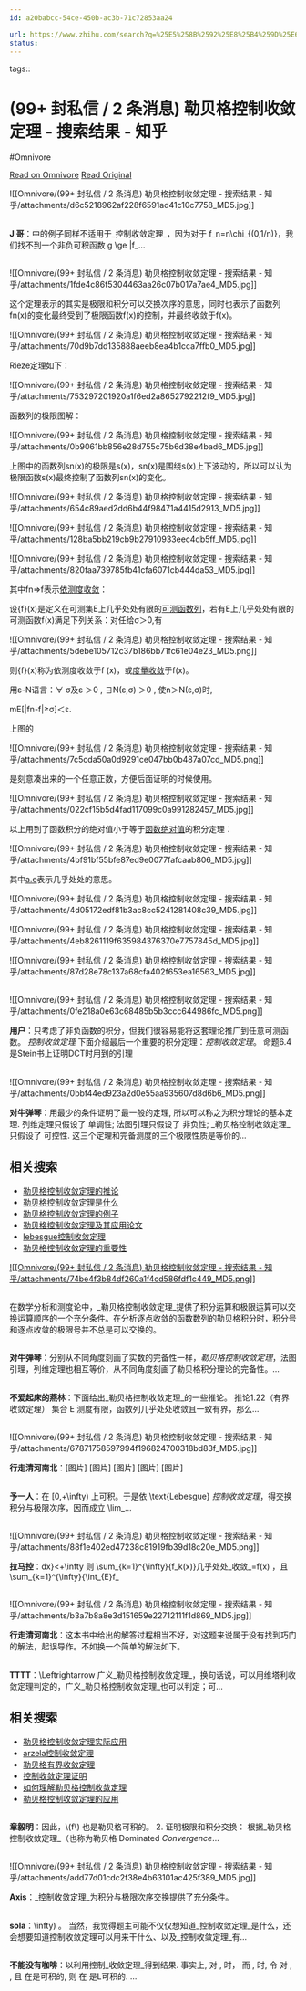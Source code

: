 ```yaml
---
id: a20babcc-54ce-450b-ac3b-71c72853aa24

url: https://www.zhihu.com/search?q=%25E5%258B%2592%25E8%25B4%259D%25E6%25A0%25BC%25E6%258E%25A7%25E5%2588%25B6%25E6%2594%25B6%25E6%2595%259B%25E5%25AE%259A%25E7%2590%2586&type=content
status:
---
```



tags:: 

# (99+ 封私信 / 2 条消息) 勒贝格控制收敛定理 - 搜索结果 - 知乎
#Omnivore

[Read on Omnivore](https://omnivore.app/me/99-2-191cb9b8c82)
[Read Original](https://www.zhihu.com/search?q=%25E5%258B%2592%25E8%25B4%259D%25E6%25A0%25BC%25E6%258E%25A7%25E5%2588%25B6%25E6%2594%25B6%25E6%2595%259B%25E5%25AE%259A%25E7%2590%2586&type=content)

![[Omnivore/(99+ 封私信 / 2 条消息) 勒贝格控制收敛定理 - 搜索结果 - 知乎/attachments/d6c5218962af228f6591ad41c10c7758_MD5.jpg]]

## 

**J 哥**：中的例子同样不适用于_控制收敛定理_，因为对于 f\_n=n\\chi\_{(0,1/n)}，我们找不到一个非负可积函数 g \\ge |f\_...

## 

![[Omnivore/(99+ 封私信 / 2 条消息) 勒贝格控制收敛定理 - 搜索结果 - 知乎/attachments/1fde4c86f5304463aa26c07b017a7ae4_MD5.jpg]]

这个定理表示的其实是极限和积分可以交换次序的意思，同时也表示了函数列fn(x)的变化最终受到了极限函数f(x)的控制，并最终收敛于f(x)。

![[Omnivore/(99+ 封私信 / 2 条消息) 勒贝格控制收敛定理 - 搜索结果 - 知乎/attachments/70d9b7dd135888aeeb8ea4b1cca7ffb0_MD5.jpg]]

Rieze定理如下：

![[Omnivore/(99+ 封私信 / 2 条消息) 勒贝格控制收敛定理 - 搜索结果 - 知乎/attachments/753297201920a1f6ed2a8652792212f9_MD5.jpg]]

函数列的极限图解：

![[Omnivore/(99+ 封私信 / 2 条消息) 勒贝格控制收敛定理 - 搜索结果 - 知乎/attachments/0b9061bb856e28d755c75b6d38e4bad6_MD5.jpg]]

上图中的函数列sn(x)的极限是s(x)，sn(x)是围绕s(x)上下波动的，所以可以认为极限函数s(x)最终控制了函数列sn(x)的变化。

![[Omnivore/(99+ 封私信 / 2 条消息) 勒贝格控制收敛定理 - 搜索结果 - 知乎/attachments/654c89aed2dd6b44f98471a4415d2913_MD5.jpg]]

![[Omnivore/(99+ 封私信 / 2 条消息) 勒贝格控制收敛定理 - 搜索结果 - 知乎/attachments/128ba5bb219cb9b27910933eec4db5ff_MD5.jpg]]

![[Omnivore/(99+ 封私信 / 2 条消息) 勒贝格控制收敛定理 - 搜索结果 - 知乎/attachments/820faa739785fb41cfa6071cb444da53_MD5.jpg]]

其中fn=>f表示[依测度收敛](https://zhida.zhihu.com/search?q=%E4%BE%9D%E6%B5%8B%E5%BA%A6%E6%94%B6%E6%95%9B&zhida%5Fsource=entity&is%5Fpreview=1)：

设{f}(x)是定义在可测集E上几乎处处有限的[可测函数列](https://zhida.zhihu.com/search?q=%E5%8F%AF%E6%B5%8B%E5%87%BD%E6%95%B0%E5%88%97&zhida%5Fsource=entity&is%5Fpreview=1)，若有E上几乎处处有限的可测函数f(x)满足下列关系：对任给σ＞0,有

![[Omnivore/(99+ 封私信 / 2 条消息) 勒贝格控制收敛定理 - 搜索结果 - 知乎/attachments/5debe105712c37b186bb71fc61e04e23_MD5.png]]

则{f}(x)称为依测度收敛于f (x)，或[度量收敛](https://zhida.zhihu.com/search?q=%E5%BA%A6%E9%87%8F%E6%94%B6%E6%95%9B&zhida%5Fsource=entity&is%5Fpreview=1)于f(x)。

用ε-N语言：∀ σ及ε ＞0 , ∃N(ε,σ) ＞0 , 使n＞N(ε,σ)时,

mE\[|fn-f|≥σ\]＜ε.

上图的

![[Omnivore/(99+ 封私信 / 2 条消息) 勒贝格控制收敛定理 - 搜索结果 - 知乎/attachments/7c5cda50a0d9291ce047bb0b487a07cd_MD5.png]]

是刻意凑出来的一个任意正数，方便后面证明的时候使用。

![[Omnivore/(99+ 封私信 / 2 条消息) 勒贝格控制收敛定理 - 搜索结果 - 知乎/attachments/022cf15b5d4fad117099c0a991282457_MD5.jpg]]

以上用到了函数积分的绝对值小于等于[函数绝对值](https://zhida.zhihu.com/search?q=%E5%87%BD%E6%95%B0%E7%BB%9D%E5%AF%B9%E5%80%BC&zhida%5Fsource=entity&is%5Fpreview=1)的积分定理：

![[Omnivore/(99+ 封私信 / 2 条消息) 勒贝格控制收敛定理 - 搜索结果 - 知乎/attachments/4bf91bf55bfe87ed9e0077fafcaab806_MD5.jpg]]

其中[a.e](https://zhida.zhihu.com/search?q=a.e&zhida%5Fsource=entity&is%5Fpreview=1)表示几乎处处的意思。

![[Omnivore/(99+ 封私信 / 2 条消息) 勒贝格控制收敛定理 - 搜索结果 - 知乎/attachments/4d05172edf81b3ac8cc5241281408c39_MD5.jpg]]

![[Omnivore/(99+ 封私信 / 2 条消息) 勒贝格控制收敛定理 - 搜索结果 - 知乎/attachments/4eb8261119f635984376370e7757845d_MD5.jpg]]

![[Omnivore/(99+ 封私信 / 2 条消息) 勒贝格控制收敛定理 - 搜索结果 - 知乎/attachments/87d28e78c137a68cfa402f653ea16563_MD5.jpg]]

## 

![[Omnivore/(99+ 封私信 / 2 条消息) 勒贝格控制收敛定理 - 搜索结果 - 知乎/attachments/0fe218a0e63c68485b5b3ccc644986fc_MD5.png]]

**用户**：只考虑了非负函数的积分，但我们很容易能将这套理论推广到任意可测函数。 _控制收敛定理_ 下面介绍最后一个重要的积分定理：_控制收敛定理_。 命题6.4是Stein书上证明DCT时用到的引理

## 

![[Omnivore/(99+ 封私信 / 2 条消息) 勒贝格控制收敛定理 - 搜索结果 - 知乎/attachments/0bbf44ed923a2d0e55aa935607d8d6b6_MD5.png]]

**对牛弹琴**：用最少的条件证明了最一般的定理, 所以可以称之为积分理论的基本定理. 列维定理只假设了 单调性; 法图引理只假设了 非负性; _勒贝格控制收敛定理_只假设了 可控性. 这三个定理和完备测度的三个极限性质是等价的...

## 相关搜索

* [勒贝格控制收敛定理的推论](https://www.zhihu.com/search?q=%E5%8B%92%E8%B4%9D%E6%A0%BC%E6%8E%A7%E5%88%B6%E6%94%B6%E6%95%9B%E5%AE%9A%E7%90%86%E7%9A%84%E6%8E%A8%E8%AE%BA&utm%5Fcontent=search%5Frelatedsearch&search%5Fsource=RelatedSearch)
* [勒贝格控制收敛定理是什么](https://www.zhihu.com/search?q=%E5%8B%92%E8%B4%9D%E6%A0%BC%E6%8E%A7%E5%88%B6%E6%94%B6%E6%95%9B%E5%AE%9A%E7%90%86%E6%98%AF%E4%BB%80%E4%B9%88&utm%5Fcontent=search%5Frelatedsearch&search%5Fsource=RelatedSearch)
* [勒贝格控制收敛定理的例子](https://www.zhihu.com/search?q=%E5%8B%92%E8%B4%9D%E6%A0%BC%E6%8E%A7%E5%88%B6%E6%94%B6%E6%95%9B%E5%AE%9A%E7%90%86%E7%9A%84%E4%BE%8B%E5%AD%90&utm%5Fcontent=search%5Frelatedsearch&search%5Fsource=RelatedSearch)
* [勒贝格控制收敛定理及其应用论文](https://www.zhihu.com/search?q=%E5%8B%92%E8%B4%9D%E6%A0%BC%E6%8E%A7%E5%88%B6%E6%94%B6%E6%95%9B%E5%AE%9A%E7%90%86%E5%8F%8A%E5%85%B6%E5%BA%94%E7%94%A8%E8%AE%BA%E6%96%87&utm%5Fcontent=search%5Frelatedsearch&search%5Fsource=RelatedSearch)
* [lebesgue控制收敛定理](https://www.zhihu.com/search?q=lebesgue%E6%8E%A7%E5%88%B6%E6%94%B6%E6%95%9B%E5%AE%9A%E7%90%86&utm%5Fcontent=search%5Frelatedsearch&search%5Fsource=RelatedSearch)
* [勒贝格控制收敛定理的重要性](https://www.zhihu.com/search?q=%E5%8B%92%E8%B4%9D%E6%A0%BC%E6%8E%A7%E5%88%B6%E6%94%B6%E6%95%9B%E5%AE%9A%E7%90%86%E7%9A%84%E9%87%8D%E8%A6%81%E6%80%A7&utm%5Fcontent=search%5Frelatedsearch&search%5Fsource=RelatedSearch)

[![[Omnivore/(99+ 封私信 / 2 条消息) 勒贝格控制收敛定理 - 搜索结果 - 知乎/attachments/74be4f3b84df260a1f4cd586fdf1c449_MD5.png]]](https://www.zhihu.com/topic/20412930)

## 

在数学分析和测度论中，_勒贝格控制收敛定理_提供了积分运算和极限运算可以交换运算顺序的一个充分条件。在分析逐点收敛的函数数列的勒贝格积分时，积分号和逐点收敛的极限号并不总是可以交换的。

## 

**对牛弹琴**：分别从不同角度刻画了实数的完备性一样，_勒贝格控制收敛定理_，法图引理，列维定理也相互等价，从不同角度刻画了勒贝格积分理论的完备性。...

## 

**不爱起床的燕林**：下面给出_勒贝格控制收敛定理_的一些推论。 推论1.22（有界收敛定理） 集合 E 测度有限，函数列几乎处处收敛且一致有界，那么...

## 

![[Omnivore/(99+ 封私信 / 2 条消息) 勒贝格控制收敛定理 - 搜索结果 - 知乎/attachments/67871758597994f196824700318bd83f_MD5.jpg]]

**行走清河南北**：\[图片\] \[图片\] \[图片\] \[图片\] \[图片\]

## 

**予一人**：在 \[0,+\\infty) 上可积。于是依 \\text{Lebesgue} _控制收敛定理_，得交换积分与极限次序，因而成立 \\lim\_...

## 

![[Omnivore/(99+ 封私信 / 2 条消息) 勒贝格控制收敛定理 - 搜索结果 - 知乎/attachments/88f1e402ed47238c81919fb39d18c20e_MD5.png]]

**拉马控**：dx}<+\\infty 则 \\sum\_{k=1}^{\\infty}{f\_k(x)}几乎处处_收敛_\=f(x) ，且 \\sum\_{k=1}^{\\infty}{\\int\_{E}f\_

## 

![[Omnivore/(99+ 封私信 / 2 条消息) 勒贝格控制收敛定理 - 搜索结果 - 知乎/attachments/b3a7b8a8e3d151659e22712111f1d869_MD5.jpg]]

**行走清河南北**：这本书中给出的解答过程相当不好，对这题来说属于没有找到巧门的解法，起误导作。不如换一个简单的解法如下。

## 

**TTTT**：\\Leftrightarrow 广义_勒贝格控制收敛定理_，换句话说，可以用维塔利收敛定理判定的，广义_勒贝格控制收敛定理_也可以判定；可...

## 相关搜索

* [勒贝格控制收敛定理实际应用](https://www.zhihu.com/search?q=%E5%8B%92%E8%B4%9D%E6%A0%BC%E6%8E%A7%E5%88%B6%E6%94%B6%E6%95%9B%E5%AE%9A%E7%90%86%E5%AE%9E%E9%99%85%E5%BA%94%E7%94%A8&utm%5Fcontent=search%5Frelatedsearch&search%5Fsource=RelatedSearch)
* [arzela控制收敛定理](https://www.zhihu.com/search?q=arzela%E6%8E%A7%E5%88%B6%E6%94%B6%E6%95%9B%E5%AE%9A%E7%90%86&utm%5Fcontent=search%5Frelatedsearch&search%5Fsource=RelatedSearch)
* [勒贝格有界收敛定理](https://www.zhihu.com/search?q=%E5%8B%92%E8%B4%9D%E6%A0%BC%E6%9C%89%E7%95%8C%E6%94%B6%E6%95%9B%E5%AE%9A%E7%90%86&utm%5Fcontent=search%5Frelatedsearch&search%5Fsource=RelatedSearch)
* [控制收敛定理证明](https://www.zhihu.com/search?q=%E6%8E%A7%E5%88%B6%E6%94%B6%E6%95%9B%E5%AE%9A%E7%90%86%E8%AF%81%E6%98%8E&utm%5Fcontent=search%5Frelatedsearch&search%5Fsource=RelatedSearch)
* [如何理解勒贝格控制收敛定理](https://www.zhihu.com/search?q=%E5%A6%82%E4%BD%95%E7%90%86%E8%A7%A3%E5%8B%92%E8%B4%9D%E6%A0%BC%E6%8E%A7%E5%88%B6%E6%94%B6%E6%95%9B%E5%AE%9A%E7%90%86&utm%5Fcontent=search%5Frelatedsearch&search%5Fsource=RelatedSearch)
* [勒贝格控制收敛定理的应用](https://www.zhihu.com/search?q=%E5%8B%92%E8%B4%9D%E6%A0%BC%E6%8E%A7%E5%88%B6%E6%94%B6%E6%95%9B%E5%AE%9A%E7%90%86%E7%9A%84%E5%BA%94%E7%94%A8&utm%5Fcontent=search%5Frelatedsearch&search%5Fsource=RelatedSearch)

## 

**章毅明**：因此，\\(f\\) 也是勒贝格可积的。 2\. 证明极限和积分交换： 根据_勒贝格控制收敛定理_（也称为勒贝格 Dominated _Convergence_...

## 

![[Omnivore/(99+ 封私信 / 2 条消息) 勒贝格控制收敛定理 - 搜索结果 - 知乎/attachments/add77d01cdc2f38e4b63101ac425f389_MD5.jpg]]

**Axis**：_控制收敛定理_为积分与极限次序交换提供了充分条件。

## 

**sola**：\\infty) 。 当然，我觉得题主可能不仅仅想知道_控制收敛定理_是什么，还会想要知道控制收敛定理可以用来干什么、以及_控制收敛定理_有...

## 

**不能没有咖啡**：以利用控制_收敛定理_得到结果. 事实上, 对 , 时， 而 , 时, 令 对 , , 且 在是可积的, 则 在 是L可积的. ...

